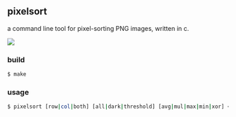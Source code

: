 ## pixelsort

a command line tool for pixel-sorting PNG images, written in c.

![](https://www.dropbox.com/s/23lidkimvjh4ele/sorted%402x.png?dl=1)

### build

```sh
$ make
```

### usage

```sh
$ pixelsort [row|col|both] [all|dark|threshold] [avg|mul|max|min|xor] <in.png> <out.png>
```

